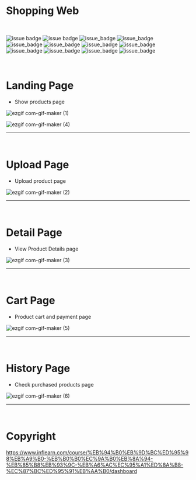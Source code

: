 # Shopping Web
<br />

![issue badge](https://img.shields.io/badge/react-16.8.6-green) ![issue badge](https://img.shields.io/badge/react_dom-16.8.6-success)  ![issue_badge](https://img.shields.io/badge/node-10.16.0-yellow)  ![issue_badge](https://img.shields.io/badge/express-4.17.1-yellowgreen)  ![issue_badge](https://img.shields.io/badge/nodemon-1.19.1-blue)  ![issue_badge](https://img.shields.io/badge/npm-6.9.0-orange)  ![issue_badge](https://img.shields.io/badge/mongoose-5.4.20-brightgreen)  ![issue_badge](https://img.shields.io/badge/antd-3.24.1-important)  ![issue_badge](https://img.shields.io/badge/axios-0.19.2-critical)  ![issue_badge](https://img.shields.io/badge/redux-4.0.0-informational) ![issue_badge](https://img.shields.io/badge/redux_promise-0.6.0-9cf) ![issue_badge](https://img.shields.io/badge/redux_thunk-2.3.0-ff69b4)

<br />

# Landing Page
* Show products page

![ezgif com-gif-maker (1)](https://user-images.githubusercontent.com/28584258/107767311-2178cc80-6d78-11eb-94c7-c109948adae5.gif)
<br />

![ezgif com-gif-maker (4)](https://user-images.githubusercontent.com/28584258/107769524-79fd9900-6d7b-11eb-87a5-c85d82069cb1.gif)
<br />

***
<br />


# Upload Page
* Upload product page

![ezgif com-gif-maker (2)](https://user-images.githubusercontent.com/28584258/107767936-0ce90400-6d79-11eb-8574-d9bef5415d29.gif)
<br />

***
<br />

# Detail Page
* View Product Details page 

![ezgif com-gif-maker (3)](https://user-images.githubusercontent.com/28584258/107768250-854fc500-6d79-11eb-9662-90b419803a30.gif)
<br />

***
<br />

# Cart Page
* Product cart and payment page

![ezgif com-gif-maker (5)](https://user-images.githubusercontent.com/28584258/107768588-0b6c0b80-6d7a-11eb-8ced-2287ac7fdf14.gif)
<br />

***
<br />


# History Page
* Check purchased products page

![ezgif com-gif-maker (6)](https://user-images.githubusercontent.com/28584258/107768891-79b0ce00-6d7a-11eb-90cb-34ca6be76654.gif)
<br />

***
<br />


# Copyright
https://www.inflearn.com/course/%EB%94%B0%EB%9D%BC%ED%95%98%EB%A9%B0-%EB%B0%B0%EC%9A%B0%EB%8A%94-%EB%85%B8%EB%93%9C-%EB%A6%AC%EC%95%A1%ED%8A%B8-%EC%87%BC%ED%95%91%EB%AA%B0/dashboard
